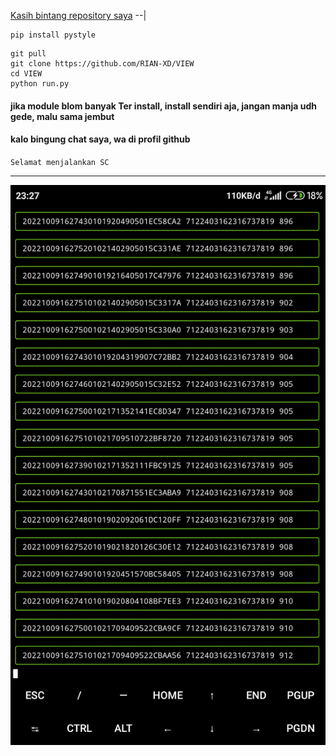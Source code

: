 [Kasih bintang repository saya](https://github.com/RIAN-XD/VIEW)
--|


````
pip install pystyle
````
````
git pull
git clone https://github.com/RIAN-XD/VIEW
cd VIEW
python run.py
````
#### jika module blom banyak Ter install, install sendiri aja, jangan manja udh gede, malu sama jembut
#### kalo bingung chat saya, wa di profil github
``
Selamat menjalankan SC
``
____
![](https://github.com/RIAN-XD/VIEW/blob/f448d62217a79c75e86ae1dd050a9eb3d360f664/Screenshot_2022-10-09-23-27-52-997_com.termux.jpg)
